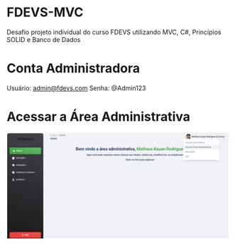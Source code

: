 # FDEVS-MVC
Desafio projeto individual do curso FDEVS utilizando MVC, C#, Princípios SOLID e Banco de Dados

# Conta Administradora 
Usuário: admin@fdevs.com
Senha: @Admin123

# Acessar a Área Administrativa
<img src="FDevs/wwwroot/img/ReadMe/AdminReadme.png" alt="Área Administrativa" width="500">
